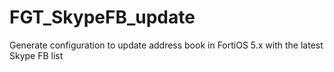 # FGT_SkypeFB_update
Generate configuration to update address book in FortiOS 5.x with the latest Skype FB list 
